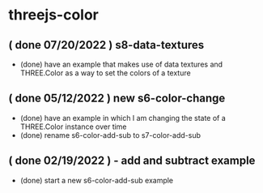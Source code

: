 # threejs-color

## ( done 07/20/2022 ) s8-data-textures
* (done) have an example that makes use of data textures and THREE.Color as a way to set the colors of a texture

## ( done 05/12/2022 ) new s6-color-change
* (done) have an example in which I am changing the state of a THREE.Color instance over time
* (done) rename s6-color-add-sub to s7-color-add-sub

## ( done 02/19/2022 ) - add and subtract example
* (done) start a new s6-color-add-sub example